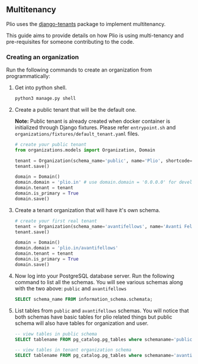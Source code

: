 ## Multitenancy
Plio uses the [django-tenants](https://django-tenants.readthedocs.io/en/latest/) package to implement multitenancy.

This guide aims to provide details on how Plio is using multi-tenancy and pre-requisites for someone contributing to the code.

### Creating an organization
Run the following commands to create an organization from programmatically:

1. Get into python shell.
    ```sh
    python3 manage.py shell
    ```

2. Create a public tenant that will be the default one.

    **Note:** Public tenant is already created when docker container is initialized through Django fixtures. Please refer `entrypoint.sh` and `organizations/fixtures/default_tenant.yaml` files.

    ```py
    # create your public tenant
    from organizations.models import Organization, Domain

    tenant = Organization(schema_name='public', name='Plio', shortcode='plio')
    tenant.save()

    domain = Domain()
    domain.domain = 'plio.in' # use domain.domain = '0.0.0.0' for development environment
    domain.tenant = tenant
    domain.is_primary = True
    domain.save()
    ```

3. Create a tenant organization that will have it's own schema.
    ```py
    # create your first real tenant
    tenant = Organization(schema_name='avantifellows', name='Avanti Fellows', shortcode='af')
    tenant.save()

    domain = Domain()
    domain.domain = 'plio.in/avantifellows'
    domain.tenant = tenant
    domain.is_primary = True
    domain.save()
    ```

4. Now log into your PostgreSQL database server. Run the following command to list all the schemas. You will see various schemas along with the two above: `public` and `avantifellows`
    ```sql
    SELECT schema_name FROM information_schema.schemata;
    ```

5. List tables from `public` and `avantifellows` schemas. You will notice that both schemas have basic tables for plio related things but public schema will also have tables for organization and user.
    ```sql
    -- view tables in public schema
    SELECT tablename FROM pg_catalog.pg_tables where schemaname='public';

    -- view tables in tenant organization schema
    SELECT tablename FROM pg_catalog.pg_tables where schemaname='avantifellows';
    ```
